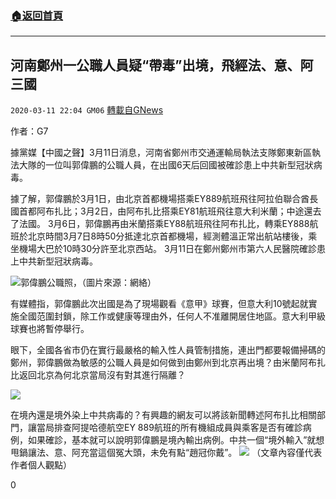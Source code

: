 ###  [:house:返回首頁](https://github.com/ourhimalayas/txt)
---

## 河南鄭州一公職人員疑“帶毒”出境，飛經法、意、阿三國
`2020-03-11 22:04 GM06` [轉載自GNews](https://gnews.org/zh-hant/139210/)

作者：G7

據黨媒【中國之聲】3月11日消息，河南省鄭州市交通運輸局執法支隊鄭東新區執法大隊的一位叫郭偉鵬的公職人員，在出國6天后回國被確診患上中共新型冠狀病毒。

據了解，郭偉鵬於3月1日，由北京首都機場搭乘EY889航班飛往阿拉伯聯合酋長國首都阿布扎比；3月2日，由阿布扎比搭乘EY81航班飛往意大利米蘭；中途還去了法國。 3月6日，郭偉鵬再由米蘭搭乘EY88航班飛往阿布扎比，轉乘EY888航班於北京時間3月7日8時50分抵達北京首都機場，經測體溫正常出航站樓後，乘坐機場大巴於10時30分許至北京西站。 3月11日在鄭州鄭州市第六人民醫院確診患上中共新型冠狀病毒。

![](https://s3-ap-northeast-1.amazonaws.com/news.guo.offload.media/wp-content/uploads/2020/03/11214938/111.png)郭偉鵬公職照，（圖片來源：網絡）

有媒體指，郭偉鵬此次出國是為了現場觀看《意甲》球賽，但意大利10號起就實施全國范圍封鎖，除工作或健康等理由外，任何人不准離開居住地區。意大利甲級球賽也將暫停舉行。

眼下，全國各省市仍在實行最嚴格的輸入性人員管制措施，連出門都要報備掃碼的鄭州，郭偉鵬做為敏感的公職人員是如何做到由鄭州到北京再出境？由米蘭阿布扎比返回北京為何北京當局沒有對其進行隔離？

![](https://s3-ap-northeast-1.amazonaws.com/news.guo.offload.media/wp-content/uploads/2020/03/11215058/image-43.png)

在境內還是境外染上中共病毒的？有興趣的網友可以將該新聞轉述阿布扎比相關部門，讓當局排查阿提哈德航空EY 889航班的所有機組成員與乘客是否有確診病例，如果確診，基本就可以說明郭偉鵬是境內輸出病例。中共一個“境外輸入”就想甩鍋讓法、意、阿充當這個冤大頭，未免有點“趙冠你戴”。
![](https://s3-ap-northeast-1.amazonaws.com/news.guo.offload.media/wp-content/uploads/2020/03/11215308/13-5.png)
（文章內容僅代表作者個人觀點）

0
